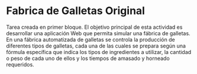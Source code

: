# Fabrica de Galletas Original 
Tarea creada en primer bloque.
El objetivo principal de esta actividad es desarrollar una aplicación Web que permita simular una fábrica de galletas.
En una fábrica automatizada de galletas se controla la producción de diferentes tipos de galletas, cada una de las cuales se prepara según una fórmula específica que indica los tipos de ingredientes a utilizar, la cantidad o peso de cada uno de ellos y los tiempos de amasado y
horneado requeridos.
